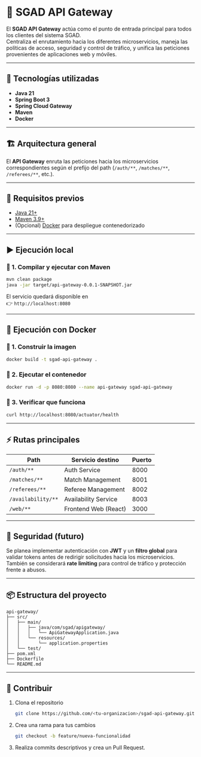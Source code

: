 # 🧩 SGAD API Gateway

El **SGAD API Gateway** actúa como el punto de entrada principal para todos los clientes del sistema SGAD.  
Centraliza el enrutamiento hacia los diferentes microservicios, maneja las políticas de acceso, seguridad y control de tráfico, y unifica las peticiones provenientes de aplicaciones web y móviles.

---

## 🚀 Tecnologías utilizadas

- **Java 21**
- **Spring Boot 3**
- **Spring Cloud Gateway**
- **Maven**
- **Docker**

---

## 🏗️ Arquitectura general

El **API Gateway** enruta las peticiones hacia los microservicios correspondientes según el prefijo del path (`/auth/**`, `/matches/**`, `/referees/**`, etc.).

---

## 🧰 Requisitos previos

- [Java 21+](https://adoptium.net/)
- [Maven 3.9+](https://maven.apache.org/)
- (Opcional) [Docker](https://www.docker.com/) para despliegue contenedorizado

---

## ▶️ Ejecución local

### 🔹 1. Compilar y ejecutar con Maven
```bash
mvn clean package
java -jar target/api-gateway-0.0.1-SNAPSHOT.jar
```

El servicio quedará disponible en  
👉 `http://localhost:8080`

---

## 🐳 Ejecución con Docker

### 🔹 1. Construir la imagen
```bash
docker build -t sgad-api-gateway .
```

### 🔹 2. Ejecutar el contenedor
```bash
docker run -d -p 8080:8080 --name api-gateway sgad-api-gateway
```

### 🔹 3. Verificar que funciona
```bash
curl http://localhost:8080/actuator/health
```

---

## ⚡ Rutas principales

| Path | Servicio destino | Puerto |
|------|------------------|--------|
| `/auth/**` | Auth Service | 8000 |
| `/matches/**` | Match Management | 8001 |
| `/referees/**` | Referee Management | 8002 |
| `/availability/**` | Availability Service | 8003 |
| `/web/**` | Frontend Web (React) | 3000 |

---

## 🔐 Seguridad (futuro)

Se planea implementar autenticación con **JWT** y un **filtro global** para validar tokens antes de redirigir solicitudes hacia los microservicios.  
También se considerará **rate limiting** para control de tráfico y protección frente a abusos.

---

## 📦 Estructura del proyecto

```
api-gateway/
├── src/
│   ├── main/
│   │   ├── java/com/sgad/apigateway/
│   │   │   └── ApiGatewayApplication.java
│   │   └── resources/
│   │       └── application.properties
│   └── test/
├── pom.xml
├── Dockerfile
└── README.md
```

---

## 🤝 Contribuir

1. Clona el repositorio  
   ```bash
   git clone https://github.com/<tu-organizacion>/sgad-api-gateway.git
   ```
2. Crea una rama para tus cambios  
   ```bash
   git checkout -b feature/nueva-funcionalidad
   ```
3. Realiza commits descriptivos y crea un Pull Request.
